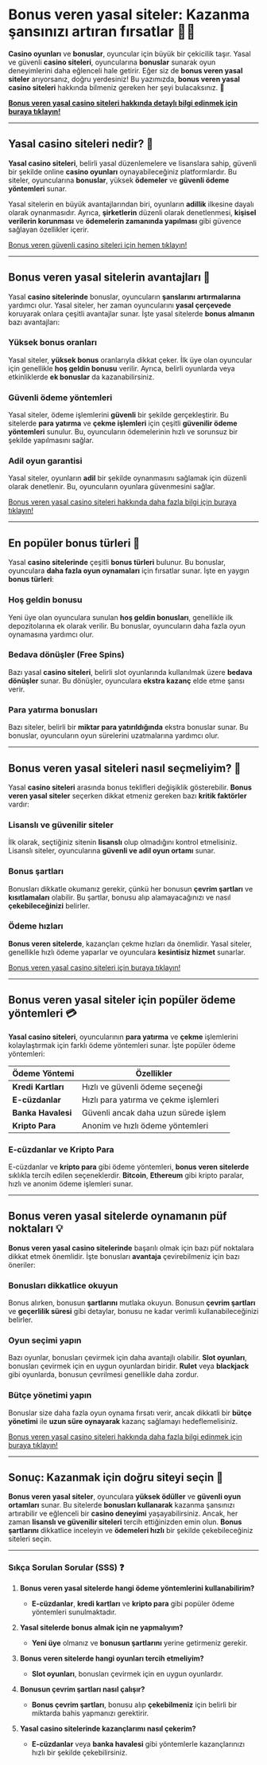 # Bonus veren yasal siteler: Kazanma şansınızı artıran fırsatlar 🎰🎉

**Casino oyunları** ve **bonuslar**, oyuncular için büyük bir çekicilik taşır. Yasal ve güvenli **casino siteleri**, oyuncularına **bonuslar** sunarak oyun deneyimlerini daha eğlenceli hale getirir. Eğer siz de **bonus veren yasal siteler** arıyorsanız, doğru yerdesiniz! Bu yazımızda, **bonus veren yasal casino siteleri** hakkında bilmeniz gereken her şeyi bulacaksınız. 🎲

[**Bonus veren yasal casino siteleri hakkında detaylı bilgi edinmek için buraya tıklayın!**](https://casinotr.link/gWCRZ4)

---

## Yasal casino siteleri nedir? 🎡

**Yasal casino siteleri**, belirli yasal düzenlemelere ve lisanslara sahip, güvenli bir şekilde online **casino oyunları** oynayabileceğiniz platformlardır. Bu siteler, oyuncularına **bonuslar**, yüksek **ödemeler** ve **güvenli ödeme yöntemleri** sunar. 

Yasal sitelerin en büyük avantajlarından biri, oyunların **adillik** ilkesine dayalı olarak oynanmasıdır. Ayrıca, **şirketlerin** düzenli olarak denetlenmesi, **kişisel verilerin korunması** ve **ödemelerin zamanında yapılması** gibi güvence sağlayan özellikler içerir.

[Bonus veren güvenli casino siteleri için hemen tıklayın!](https://casinotr.link/gWCRZ4)

---

## Bonus veren yasal sitelerin avantajları 🌟

Yasal **casino sitelerinde** bonuslar, oyuncuların **şanslarını artırmalarına** yardımcı olur. Yasal siteler, her zaman oyuncularını **yasal çerçevede** koruyarak onlara çeşitli avantajlar sunar. İşte yasal sitelerde **bonus almanın** bazı avantajları:

### **Yüksek bonus oranları**
Yasal siteler, **yüksek bonus** oranlarıyla dikkat çeker. İlk üye olan oyuncular için genellikle **hoş geldin bonusu** verilir. Ayrıca, belirli oyunlarda veya etkinliklerde **ek bonuslar** da kazanabilirsiniz.

### **Güvenli ödeme yöntemleri**
Yasal siteler, ödeme işlemlerini **güvenli** bir şekilde gerçekleştirir. Bu sitelerde **para yatırma** ve **çekme işlemleri** için çeşitli **güvenilir ödeme yöntemleri** sunulur. Bu, oyuncuların ödemelerinin hızlı ve sorunsuz bir şekilde yapılmasını sağlar.

### **Adil oyun garantisi**
Yasal siteler, oyunların **adil** bir şekilde oynanmasını sağlamak için düzenli olarak denetlenir. Bu, oyuncuların oyunlara güvenmesini sağlar.

[Bonus veren yasal casino siteleri hakkında daha fazla bilgi için buraya tıklayın!](https://casinotr.link/gWCRZ4)

---

## En popüler bonus türleri 🎁

Yasal **casino sitelerinde** çeşitli **bonus türleri** bulunur. Bu bonuslar, oyunculara **daha fazla oyun oynamaları** için fırsatlar sunar. İşte en yaygın **bonus türleri**:

### **Hoş geldin bonusu**
Yeni üye olan oyunculara sunulan **hoş geldin bonusları**, genellikle ilk depozitolarına ek olarak verilir. Bu bonuslar, oyuncuların daha fazla oyun oynamasına yardımcı olur.

### **Bedava dönüşler (Free Spins)**
Bazı yasal **casino siteleri**, belirli slot oyunlarında kullanılmak üzere **bedava dönüşler** sunar. Bu dönüşler, oyunculara **ekstra kazanç** elde etme şansı verir.

### **Para yatırma bonusları**
Bazı siteler, belirli bir **miktar para yatırıldığında** ekstra bonuslar sunar. Bu bonuslar, oyuncuların oyun sürelerini uzatmalarına yardımcı olur.

---

## Bonus veren yasal siteleri nasıl seçmeliyim? 🤔

Yasal **casino siteleri** arasında bonus teklifleri değişiklik gösterebilir. **Bonus veren yasal siteler** seçerken dikkat etmeniz gereken bazı **kritik faktörler** vardır:

### **Lisanslı ve güvenilir siteler**
İlk olarak, seçtiğiniz sitenin **lisanslı** olup olmadığını kontrol etmelisiniz. Lisanslı siteler, oyuncularına **güvenli ve adil oyun ortamı** sunar. 

### **Bonus şartları**
Bonusları dikkatle okumanız gerekir, çünkü her bonusun **çevrim şartları** ve **kısıtlamaları** olabilir. Bu şartlar, bonusu alıp alamayacağınızı ve nasıl **çekebileceğinizi** belirler.

### **Ödeme hızları**
**Bonus veren sitelerde**, kazançları çekme hızları da önemlidir. Yasal siteler, genellikle hızlı ödeme yaparlar ve oyunculara **kesintisiz hizmet** sunarlar.

[Bonus veren yasal casino siteleri için buraya tıklayın!](https://casinotr.link/gWCRZ4)

---

## Bonus veren yasal siteler için popüler ödeme yöntemleri 💳

**Yasal casino siteleri**, oyuncularının **para yatırma** ve **çekme** işlemlerini kolaylaştırmak için farklı ödeme yöntemleri sunar. İşte popüler ödeme yöntemleri:

| **Ödeme Yöntemi** | **Özellikler** |
|-------------------|----------------|
| **Kredi Kartları** | Hızlı ve güvenli ödeme seçeneği |
| **E-cüzdanlar** | Hızlı para yatırma ve çekme işlemleri |
| **Banka Havalesi** | Güvenli ancak daha uzun sürede işlem |
| **Kripto Para** | Anonim ve hızlı ödeme yöntemleri |

### **E-cüzdanlar ve Kripto Para**
E-cüzdanlar ve **kripto para** gibi ödeme yöntemleri, **bonus veren sitelerde** sıklıkla tercih edilen seçeneklerdir. **Bitcoin**, **Ethereum** gibi kripto paralar, hızlı ve anonim ödeme işlemleri sunar.

---

## Bonus veren yasal sitelerde oynamanın püf noktaları 💡

**Bonus veren yasal casino sitelerinde** başarılı olmak için bazı püf noktalara dikkat etmek önemlidir. İşte bonusları **avantaja** çevirebilmeniz için bazı öneriler:

### **Bonusları dikkatlice okuyun**
Bonus alırken, bonusun **şartlarını** mutlaka okuyun. Bonusun **çevrim şartları** ve **geçerlilik süresi** gibi detaylar, bonusu ne kadar verimli kullanabileceğinizi belirler.

### **Oyun seçimi yapın**
Bazı oyunlar, bonusları çevirmek için daha avantajlı olabilir. **Slot oyunları**, bonusları çevirmek için en uygun oyunlardan biridir. **Rulet** veya **blackjack** gibi oyunlarda, bonusun çevrilmesi genellikle daha zordur.

### **Bütçe yönetimi yapın**
Bonuslar size daha fazla oyun oynama fırsatı verir, ancak dikkatli bir **bütçe yönetimi** ile **uzun süre oynayarak** kazanç sağlamayı hedeflemelisiniz.

[Bonus veren yasal casino siteleri hakkında daha fazla bilgi edinmek için buraya tıklayın!](https://casinotr.link/gWCRZ4)

---

## Sonuç: Kazanmak için doğru siteyi seçin 🎯

**Bonus veren yasal siteler**, oyunculara **yüksek ödüller** ve **güvenli oyun ortamları** sunar. Bu sitelerde **bonusları kullanarak** kazanma şansınızı artırabilir ve eğlenceli bir **casino deneyimi** yaşayabilirsiniz. Ancak, her zaman **lisanslı ve güvenilir siteleri** tercih ettiğinizden emin olun. **Bonus şartlarını** dikkatlice inceleyin ve **ödemeleri hızlı** bir şekilde çekebileceğiniz siteleri seçin.

---

### Sıkça Sorulan Sorular (SSS) ❓

1. **Bonus veren yasal sitelerde hangi ödeme yöntemlerini kullanabilirim?**
   - **E-cüzdanlar**, **kredi kartları** ve **kripto para** gibi popüler ödeme yöntemleri sunulmaktadır.

2. **Yasal sitelerde bonus almak için ne yapmalıyım?**
   - **Yeni üye** olmanız ve **bonusun şartlarını** yerine getirmeniz gerekir.

3. **Bonus veren sitelerde hangi oyunları tercih etmeliyim?**
   - **Slot oyunları**, bonusları çevirmek için en uygun oyunlardır.

4. **Bonusun çevrim şartları nasıl çalışır?**
   - **Bonus çevrim şartları**, bonusu alıp **çekebilmeniz** için belirli bir miktarda bahis yapmanızı gerektirir.

5. **Yasal casino sitelerinde kazançlarımı nasıl çekerim?**
   - **E-cüzdanlar** veya **banka havalesi** gibi yöntemlerle kazançlarınızı hızlı bir şekilde çekebilirsiniz.
